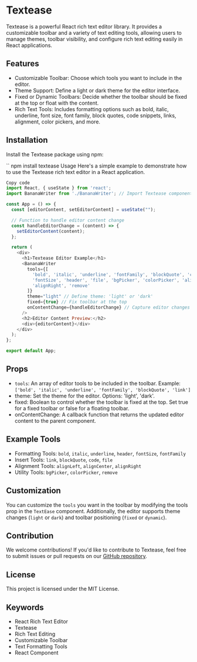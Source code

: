 # Textease
Textease is a powerful React rich text editor library. It provides a customizable toolbar and a variety of text editing tools, allowing users to manage themes, toolbar visibility, and configure rich text editing easily in React applications.

## Features
- Customizable Toolbar: Choose which tools you want to include in the editor.
- Theme Support: Define a light or dark theme for the editor interface.
- Fixed or Dynamic Toolbars: Decide whether the toolbar should be fixed at the top or float with the content.
- Rich Text Tools: Includes formatting options such as bold, italic, underline, font size, font family, block quotes, code snippets, links, alignment, color pickers, and more.

## Installation
Install the Textease package using npm:

``
npm install textease
Usage
Here's a simple example to demonstrate how to use the Textease rich text editor in a React application.

```javascript
Copy code
import React, { useState } from 'react';
import BananaWriter from './BananaWriter'; // Import Textease component

const App = () => {
  const [editorContent, setEditorContent] = useState("");

  // Function to handle editor content change
  const handleEditorChange = (content) => {
    setEditorContent(content);
  };

  return (
    <div>
      <h1>Textease Editor Example</h1>
      <BananaWriter
        tools={[
          'bold', 'italic', 'underline', 'fontFamily', 'blockQuote', 'code', 'separate', 'link',
          'fontSize', 'header', 'file', 'bgPicker', 'colorPicker', 'alignLeft', 'alignCenter',
          'alignRight', 'remove'
        ]}
        theme="light" // Define theme: 'light' or 'dark'
        fixed={true} // Fix toolbar at the top
        onContentChange={handleEditorChange} // Capture editor changes
      />
      <h2>Editor Content Preview:</h2>
      <div>{editorContent}</div>
    </div>
  );
};

export default App;
```
## Props
- `tools`: An array of editor tools to be included in the toolbar. Example: `['bold', 'italic', 'underline', 'fontFamily', 'blockQuote', 'link']`
- theme: Set the theme for the editor. Options: 'light', 'dark'.
- fixed: Boolean to control whether the toolbar is fixed at the top. Set true for a fixed toolbar or false for a floating toolbar.
- onContentChange: A callback function that returns the updated editor content to the parent component.

## Example Tools
- Formatting Tools: `bold`, `italic`, `underline`, `header`, `fontSize`, `fontFamily`
- Insert Tools: `link`, `blockQuote`, `code`, `file`
- Alignment Tools: `alignLeft`, `alignCenter`, `alignRight`
- Utility Tools: `bgPicker`, `colorPicker`, `remove`

## Customization
You can customize the `tools` you want in the toolbar by modifying the tools prop in the `TextEase` component. Additionally, the editor supports theme changes (`light` or `dark`) and toolbar positioning (`fixed` or `dynamic`).

## Contribution
We welcome contributions! If you'd like to contribute to Textease, feel free to submit issues or pull requests on our [GitHub repository]().

## License
This project is licensed under the MIT License.

## Keywords
- React Rich Text Editor
- Textease
- Rich Text Editing
- Customizable Toolbar
- Text Formatting Tools
- React Component